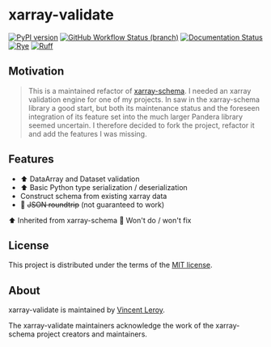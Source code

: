 # xarray-validate

[![PyPI version](https://img.shields.io/pypi/v/xarray-validate?color=blue)](https://pypi.org/project/xarray-validate)
[![GitHub Workflow Status (branch)](https://img.shields.io/github/actions/workflow/status/leroyvn/xarray-validate/ci.yml?branch=main)](https://github.com/leroyvn/xarray-validate/actions/workflows/ci.yml)
[![Documentation Status](https://img.shields.io/readthedocs/xarray-validate)](https://xarray-validate.readthedocs.io)
[![Rye](https://img.shields.io/endpoint?url=https://raw.githubusercontent.com/mitsuhiko/rye/main/artwork/badge.json)](https://rye-up.com)
[![Ruff](https://img.shields.io/endpoint?url=https://raw.githubusercontent.com/astral-sh/ruff/main/assets/badge/v2.json)](https://github.com/astral-sh/ruff)

## Motivation

> This is a maintained refactor of
> [xarray-schema](https://github.com/xarray-contrib/xarray-schema).
> I needed an xarray validation engine for one of my projects. In saw in the
> xarray-schema library a good start, but both its maintenance status and the
> foreseen integration of its feature set into the much larger Pandera library
> seemed uncertain. I therefore decided to fork the project, refactor it and add
> the features I was missing.

## Features

* ⬆️ DataArray and Dataset validation
* ⬆️ Basic Python type serialization / deserialization
* Construct schema from existing xarray data
* 🚫 ~~JSON roundtrip~~ (not guaranteed to work)

⬆️ Inherited from xarray-schema
🚫 Won't do / won't fix

## License

This project is distributed under the terms of the
[MIT license](https://choosealicense.com/licenses/mit/).

## About

xarray-validate is maintained by [Vincent Leroy](https://github.com/leroyvn).

The xarray-validate maintainers acknowledge the work of the xarray-schema
project creators and maintainers.
